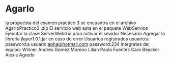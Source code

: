 # AgarIo
la propuesta del examen practico 3 se encuantra en el archivo AgarIoPractico3 .zip
El servicio web esta en el paquete WebService
Ejecutar la clase ServerWebGui para activar el sevidor
Necesario Agregar la libreria jlayer1.0.1.jar en caso de error
Usuarios registrados 
usuario:a password:a
usuario:apha@hotmail.com password:234
integrates del equipo:
Wilmer Andres Gomez Moreno
Lilian Paola Fuentes Caro
Beycker Alexis Agredo
